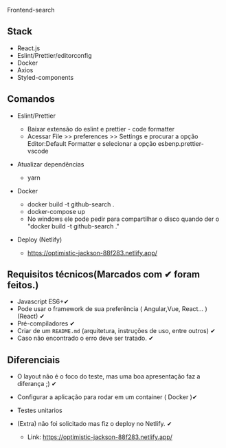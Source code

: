 Frontend-search

## Stack

- React.js
- Eslint/Prettier/editorconfig
- Docker
- Axios
- Styled-components

## Comandos
  - Eslint/Prettier
    - Baixar extensão do eslint e prettier - code formatter
    - Acessar File >> preferences >> Settings e procurar a opção Editor:Default Formatter e selecionar a opção esbenp.prettier-vscode

  - Atualizar dependências
    - yarn

  - Docker
    - docker build -t github-search .
    - docker-compose up
    - No windows ele pode pedir para compartilhar o disco quando der o "docker build -t github-search ."

  - Deploy (Netlify)
    - https://optimistic-jackson-88f283.netlify.app/

## Requisitos técnicos(Marcados com ✔ foram feitos.)

- Javascript ES6+✔
- Pode usar o framework de sua preferência ( Angular,Vue, React... ) (React) ✔
- Pré-compiladores ✔
- Criar de um `README.md` (arquitetura, instruções de uso, entre outros) ✔
- Caso não encontrado o erro deve ser tratado. ✔

## Diferenciais

- O layout não é o foco do teste, mas uma boa apresentação faz a diferança ;) ✔
- Configurar a aplicação para rodar em um container ( Docker )✔
- Testes unitarios


- (Extra) não foi solicitado mas fiz o deploy no Netlify. ✔
  - Link: https://optimistic-jackson-88f283.netlify.app/
